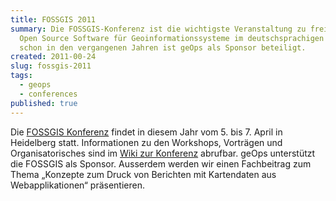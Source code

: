 ```yaml
---
title: FOSSGIS 2011
summary: Die FOSSGIS-Konferenz ist die wichtigste Veranstaltung zu freier und
  Open Source Software für Geoinformationssysteme im deutschsprachigen Raum. Wie
  schon in den vergangenen Jahren ist geOps als Sponsor beteiligt.
created: 2011-00-24
slug: fossgis-2011
tags:
  - geops
  - conferences
published: true
---
```

Die [FOSSGIS Konferenz](http://www.fossgis.de/konferenz/2011/) findet in diesem Jahr vom 5. bis 7. April in Heidelberg statt. Informationen zu den Workshops, Vorträgen und Organisatorisches sind im [Wiki zur Konferenz](http://www.fossgis.de/konferenz/wiki/Main_Page) abrufbar. geOps unterstützt die FOSSGIS als Sponsor. Ausserdem werden wir einen Fachbeitrag zum Thema „Konzepte zum Druck von Berichten mit Kartendaten aus Webapplikationen“ präsentieren.
